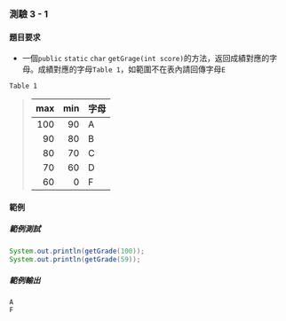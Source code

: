 ### 測驗 3 - 1

#### 題目要求
 - 一個`public` `static` `char` `getGrage(int score)`的方法，返回成績對應的字母。成績對應的字母`Table 1`，如範圍不在表內請回傳字母`E`

`Table 1`
>max|min|字母
>---:|---:|---
>100|90|A
>90|80|B
>80|70|C
>70|60|D
>60|0|F

#### 範例
##### 範例測試
```java
System.out.println(getGrade(100));
System.out.println(getGrade(59));
```

##### 範例輸出
```
A
F
```